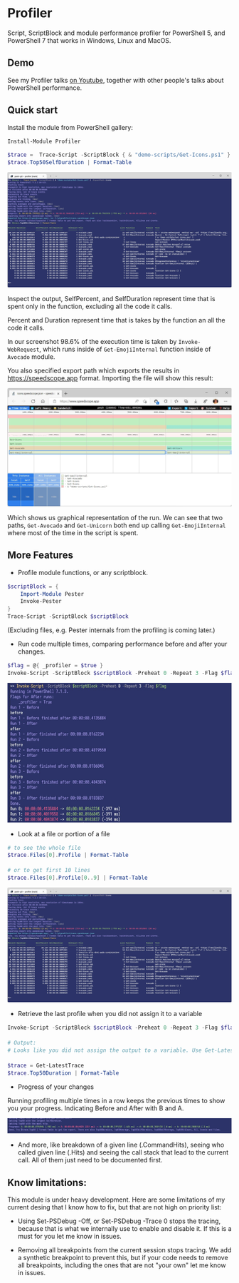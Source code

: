 # Profiler

Script, ScriptBlock and module performance profiler for PowerShell 5, and PowerShell 7 that works in Windows, Linux and MacOS. 

## Demo

See my Profiler talks [on Youtube](https://youtube.com/playlist?list=PL_47l_1HjEMJfMMsYBLIY35T7eLOyJz3C), together with other people's talks about PowerShell performance.

## Quick start

Install the module from PowerShell gallery: 

```powershell
Install-Module Profiler
```

```powershell
$trace =  Trace-Script -ScriptBlock { & "demo-scripts/Get-Icons.ps1" } -ExportPath icons
$trace.Top50SelfDuration | Format-Table
```

![](images/Profile.jpg)

Inspect the output, SelfPercent, and SelfDuration represent time that is spent only in the function, excluding all the code it calls. 

Percent and Duration represent time that is takes by the function an all the code it calls.

In our screenshot 98.6% of the execution time is taken by `Invoke-WebRequest`, which runs inside of `Get-EmojiInternal` function inside of `Avocado` module.

You also specified export path which exports the results in https://speedscope.app format. Importing the file will show this result: 

![](images/speedscope-time-order.jpg)

Which shows us graphical representation of the run. We can see that two paths, `Get-Avocado` and `Get-Unicorn` both end up calling `Get-EmojiInternal` where most of the time in the script is spent.

## More Features 

- Profile module functions, or any scriptblock.
```powershell
$scriptBlock = { 
    Import-Module Pester
    Invoke-Pester
}
Trace-Script -ScriptBlock $scriptBlock
```

(Excluding files, e.g. Pester internals from the profiling is coming later.)


- Run code multiple times, comparing performance before and after your changes. 

```powershell
$flag = @{ _profiler = $true }
Invoke-Script -ScriptBlock $scriptBlock -Preheat 0 -Repeat 3 -Flag $flag
```

![](images/Compare.jpg)

- Look at a file or portion of a file

```powershell
# to see the whole file 
$trace.Files[0].Profile | Format-Table

# or to get first 10 lines 
$trace.Files[0].Profile[0..9] | Format-Table
```

![](images/Profile.jpg)

- Retrieve the last profile when you did not assign it to a variable 

```powershell 
Invoke-Script -ScriptBlock $scriptBlock -Preheat 0 -Repeat 3 -Flag $flag

# Output:
# Looks like you did not assign the output to a variable. Use Get-LatestTrace to retrieve the trace, e.g.: $trace = Get-LatestTrace

$trace = Get-LatestTrace
$trace.Top50Duration | Format-Table
```

- Progress of your changes

Running profiling multiple times in a row keeps the previous times to show you your progress. Indicating Before and After with B and A.

![](images/Progress.jpg)

- And more, like breakdown of a given line (.CommandHits), seeing who called given line (.Hits) and seeing the call stack that lead to the current call. All of them just need to be documented first. 

## Know limitations:

This module is under heavy development. Here are some limitations of my current desing that I know how to fix, but that are not high on priority list:

- Using Set-PSDebug -Off, or Set-PSDebug -Trace 0 stops the tracing, because that is what we internally use to enable and disable it. If this is a must for you let me know in issues.

- Removing all breakpoints from the current session stops tracing. We add a synthetic breakpoint to prevent this, but if your code needs to remove all breakpoints, including the ones that are not "your own" let me know in issues.










